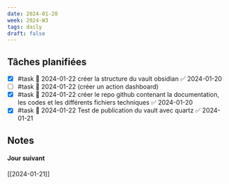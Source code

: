 ```yaml
---
date: 2024-01-20
week: 2024-W3
tags: daily
draft: false 
---
```


## Tâches planifiées

- [x] #task 📅 2024-01-22 créer la structure du vault obsidian ✅ 2024-01-20
- [ ] #task 📅 2024-01-22 (créer un action dashboard)
- [x] #task 📅 2024-01-22 créer le repo github contenant la documentation, les codes et les différents fichiers techniques ✅ 2024-01-20
- [x] #task 📅 2024-01-22 Test de publication du vault avec quartz ✅ 2024-01-21

## Notes


#### Jour suivant
[[2024-01-21]]